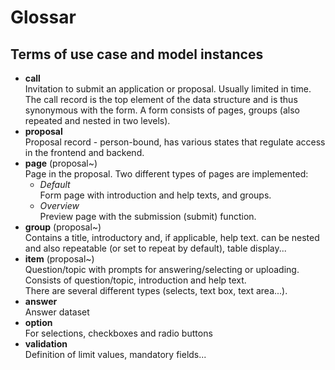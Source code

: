 # Glossar

## Terms of use case and model instances 

- **call**
  <br>Invitation to submit an application or proposal.
  Usually limited in time. The call record is the top element of the data structure and is thus synonymous with the form.
  A form consists of pages, groups (also repeated and nested in two levels).
- **proposal**
  <br>Proposal record - person-bound, has various states that regulate access in the frontend and backend.
- **page** (proposal~)
  <br>Page in the proposal. Two different types of pages are implemented:
  - _Default_
    <br>Form page with introduction and help texts, and groups.
  - _Overview_
    <br>Preview page with the submission (submit) function.
- **group** (proposal~)
  <br>Contains a title, introductory and, if applicable, help text. can be nested and also repeatable (or set to repeat by default), table display...
- **item** (proposal~)
  <br>Question/topic with prompts for answering/selecting or uploading.
  <br>Consists of question/topic, introduction and help text.
  <br>There are several different types (selects, text box, text area...).
- **answer**
  <br>Answer dataset
- **option**
  <br>For selections, checkboxes and radio buttons
- **validation**
  <br>Definition of limit values, mandatory fields...